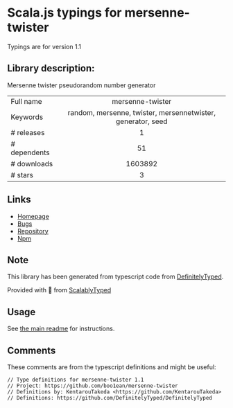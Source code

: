 
# Scala.js typings for mersenne-twister

Typings are for version 1.1

## Library description:
Mersenne twister pseudorandom number generator

|                    |                 |
| ------------------ | :-------------: |
| Full name          | mersenne-twister |
| Keywords           | random, mersenne, twister, mersennetwister, generator, seed |
| # releases         | 1 |
| # dependents       | 51 |
| # downloads        | 1603892 |
| # stars            | 3 |

## Links
- [Homepage](https://github.com/boo1ean/mersenne-twister)
- [Bugs](https://github.com/boo1ean/mersenne-twister/issues)
- [Repository](https://github.com/boo1ean/mersenne-twister)
- [Npm](https://www.npmjs.com/package/mersenne-twister)
    


## Note
This library has been generated from typescript code from [DefinitelyTyped](https://definitelytyped.org).

Provided with :purple_heart: from [ScalablyTyped](https://github.com/oyvindberg/ScalablyTyped)

## Usage
See [the main readme](../../readme.md) for instructions.

## Comments

These comments are from the typescript definitions and might be useful:
```
// Type definitions for mersenne-twister 1.1
// Project: https://github.com/boo1ean/mersenne-twister
// Definitions by: KentarouTakeda <https://github.com/KentarouTakeda>
// Definitions: https://github.com/DefinitelyTyped/DefinitelyTyped

```

